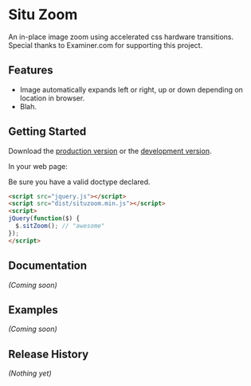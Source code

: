 # Situ Zoom

An in-place image zoom using accelerated css hardware transitions. Special thanks to Examiner.com for supporting this project.

## Features

* Image automatically expands left or right, up or down depending on location in browser.
* Blah.

## Getting Started

Download the [production version][min] or the [development version][max].

[min]: https://raw.github.com/neardark/jquery-situzoom/master/dist/jquery.situzoom.min.js
[max]: https://raw.github.com/neardark/jquery-situzoom/master/dist/jquery.situzoom.js

In your web page:

Be sure you have a valid doctype declared.

```html
<script src="jquery.js"></script>
<script src="dist/situzoom.min.js"></script>
<script>
jQuery(function($) {
  $.sitZoom(); // "awesome"
});
</script>
```

## Documentation
_(Coming soon)_

## Examples
_(Coming soon)_

## Release History
_(Nothing yet)_
